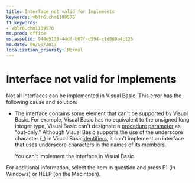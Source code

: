 ```yaml
---
title: Interface not valid for Implements
keywords: vblr6.chm1109570
f1_keywords:
- vblr6.chm1109570
ms.prod: office
ms.assetid: 944e5139-44df-b07f-d594-c1d869a4c125
ms.date: 06/08/2017
localization_priority: Normal
---
```



# Interface not valid for Implements

Not all interfaces can be implemented in Visual Basic. This error has the following cause and solution:



- The interface contains some element that can't be supported by Visual Basic. For example, Visual Basic has no equivalent to the unsigned long integer type, Visual Basic can't designate a [procedure](../../Glossary/vbe-glossary.md#procedure) [parameter](../../Glossary/vbe-glossary.md#parameter) as "out-only." Although Visual Basic supports the use of the underscore character (_) in Visual Basic[identifiers](../../Glossary/vbe-glossary.md#identifier), it can't implement an interface that uses underscore characters in the names of its members. 
    
    You can't implement the interface in Visual Basic.
    

For additional information, select the item in question and press F1 (in Windows) or HELP (on the Macintosh).

